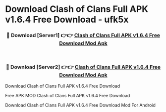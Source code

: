 # Download Clash of Clans Full APK v1.6.4 Free Download - ufk5x



<div align="center">
<h3>🔴 Download [Server1] 👉👉 <a href="https://momento.my/?title=Clash_of_Clans_Full_APK_v1.6.4_Free_Download">Clash of Clans Full APK v1.6.4 Free Download Mod Apk</a></h3><br>

<h3>🔴 Download [Server2] 👉👉 <a href="https://momento.my/?title=Clash_of_Clans_Full_APK_v1.6.4_Free_Download">Clash of Clans Full APK v1.6.4 Free Download Mod Apk</a></h3>
</div>



Download Clash of Clans Full APK v1.6.4 Free Download 

Free APK MOD Clash of Clans Full APK v1.6.4 Free Download 

Download Clash of Clans Full APK v1.6.4 Free Download Mod For Android
